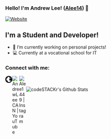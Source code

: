 ### Hello! I'm Andrew Lee! ([Alee14][website]) 👋

[![Website](https://img.shields.io/website?label=alee14.me&style=for-the-badge&url=https%3A%2F%2Falee14.me)](https://alee14.me)

## I'm a Student and Developer!

- 🔭 I’m currently working on personal projects!
- 💻 Currently at a vocational school for IT

### Connect with me:

[<img align="left" alt="alee14.me" width="22px" src="https://raw.githubusercontent.com/iconic/open-iconic/master/svg/globe.svg" />][website]
[<img align="left" alt="AndrewLeeCAN | YouTube" width="22px" src="https://cdn.jsdelivr.net/npm/simple-icons@v3/icons/youtube.svg" />][youtube]
[<img align="left" alt="Alee1449 | Instagram" width="22px" src="https://cdn.jsdelivr.net/npm/simple-icons@v3/icons/instagram.svg" />][instagram]

<br />
<br />

<img align="left" alt="codeSTACKr's Github Stats" src="https://github-readme-stats.vercel.app/api?username=Alee14&show_icons=true&theme=merko&hide_border=true" />

[website]: https://alee14.me
[youtube]: https://youtube.com/c/AndrewLeeCAN
[instagram]: https://instagram.com/Alee14498
<!--
**Alee14/Alee14** is a ✨ _special_ ✨ repository because its `README.md` (this file) appears on your GitHub profile.

Here are some ideas to get you started:

- 🔭 I’m currently working on ...
- 🌱 I’m currently learning ...
- 👯 I’m looking to collaborate on ...
- 🤔 I’m looking for help with ...
- 💬 Ask me about ...
- 📫 How to reach me: ...
- 😄 Pronouns: ...
- ⚡ Fun fact: ...
-->
